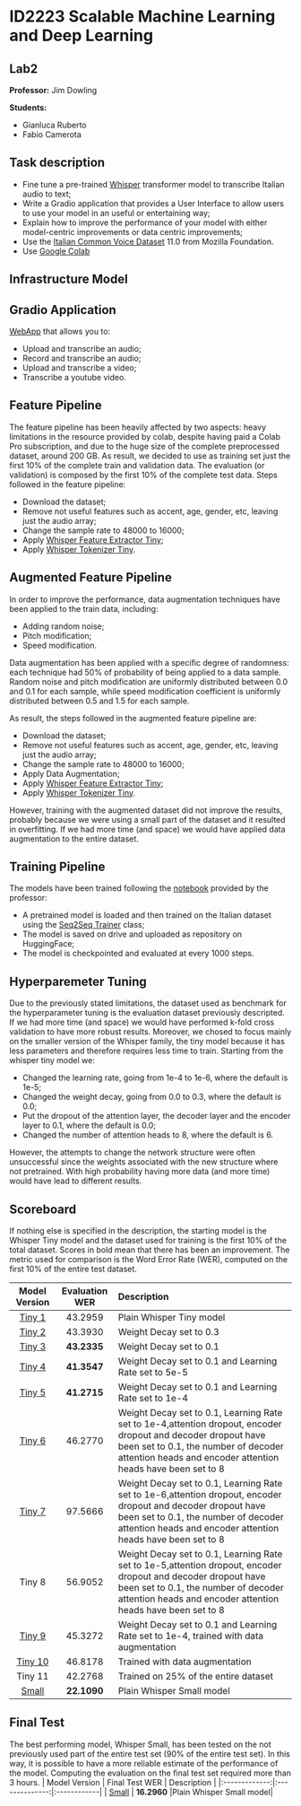 # ID2223 Scalable Machine Learning and Deep Learning
## Lab2
**Professor:**
Jim Dowling

**Students:**

- Gianluca Ruberto
- Fabio Camerota

## Task description
- Fine tune a pre-trained [Whisper](https://huggingface.co/docs/transformers/model_doc/whisper) transformer model to transcribe Italian audio to text;
- Write a Gradio application that provides a User Interface to allow users to use your model in an useful or entertaining way;
- Explain how to improve the performance of your model with either model-centric improvements or data centric improvements;
- Use the [Italian Common Voice Dataset](https://huggingface.co/datasets/mozilla-foundation/common_voice_11_0/viewer/it/train) 11.0 from Mozilla Foundation.
- Use [Google Colab](https://colab.research.google.com/)
## Infrastructure Model
## Gradio Application
[WebApp](https://huggingface.co/spaces/GIanlucaRub/whisper-it) that allows you to:
- Upload and transcribe an audio;
- Record and transcribe an audio;
- Upload and transcribe a video;
- Transcribe a youtube video.


## Feature Pipeline
The feature pipeline has been heavily affected by two aspects: heavy limitations in the resource provided by colab, despite having paid a Colab Pro subscription, and due to the huge size of the complete preprocessed dataset, around 200 GB. As result, we decided to use as training set just the first 10% of the complete train and validation data. The evaluation (or validation) is composed by the first 10% of the complete test data.
Steps followed in the feature pipeline:
- Download the dataset;
- Remove not useful features such as accent, age, gender, etc, leaving just the audio array;
- Change the sample rate to 48000 to 16000;
- Apply [Whisper Feature Extractor Tiny](https://huggingface.co/docs/transformers/model_doc/whisper#transformers.WhisperFeatureExtractor);
- Apply [Whisper Tokenizer Tiny](https://huggingface.co/docs/transformers/model_doc/whisper#transformers.WhisperTokenizer).

## Augmented Feature Pipeline
In order to improve the performance, data augmentation techniques have been applied to the train data, including:
- Adding random noise;
- Pitch modification;
- Speed modification.

Data augmentation has been applied with a specific degree of randomness: each technique had 50% of probability of being applied to a data sample. Random noise and pitch modification are uniformly distributed between 0.0 and 0.1 for each sample, while speed modification coefficient is uniformly distributed between 0.5 and 1.5 for each sample.


As result, the steps followed in the augmented feature pipeline are:
- Download the dataset;
- Remove not useful features such as accent, age, gender, etc, leaving just the audio array;
- Change the sample rate to 48000 to 16000;
- Apply Data Augmentation;
- Apply [Whisper Feature Extractor Tiny](https://huggingface.co/docs/transformers/model_doc/whisper#transformers.WhisperFeatureExtractor);
- Apply [Whisper Tokenizer Tiny](https://huggingface.co/docs/transformers/model_doc/whisper#transformers.WhisperTokenizer).

However, training with the augmented dataset did not improve the results, probably because we were using a small part of the dataset and it resulted in overfitting. If we had more time (and space) we would have applied data augmentation to the entire dataset.
## Training Pipeline
The models have been trained following the [notebook](https://github.com/GianlucaRub/Scalable-Machine-Learning-and-Deep-Learning/blob/main/Lab2/swedish_fine_tune_whisper.ipynb) provided by the professor:
- A pretrained model is loaded and then trained on the Italian dataset using the [Seq2Seq Trainer](https://huggingface.co/docs/transformers/v4.25.1/en/main_classes/trainer#transformers.Seq2SeqTrainer) class;
- The model is saved on drive and uploaded as repository on HuggingFace;
- The model is checkpointed and evaluated at every 1000 steps.

## Hyperparemeter Tuning
Due to the previously stated limitations, the dataset used as benchmark for the hyperparameter tuning is the evaluation dataset previously descripted. If we had more time (and space) we would have performed k-fold cross validation to have more robust results.
Moreover, we chosed to focus mainly on the smaller version of the Whisper family, the tiny model because it has less parameters and therefore requires less time to train.
Starting from the whisper tiny model we:
- Changed the learning rate, going from 1e-4 to 1e-6, where the default is 1e-5;
- Changed the weight decay, going from 0.0 to 0.3, where the default is 0.0;
- Put the dropout of the attention layer, the decoder layer and the encoder layer to 0.1, where the default is 0.0;
- Changed the number of attention heads to 8, where the default is 6.

However, the attempts to change the network structure were often unsuccessful since the weights associated with the new structure where not pretrained. With high probability having more data (and more time) would have lead to different results.

## Scoreboard
If nothing else is specified in the description, the starting model is the Whisper Tiny model and the dataset used for training is the first 10% of the total dataset. Scores in bold mean that there has been an improvement. The metric used for comparison is the Word Error Rate (WER), computed on the first 10% of the entire test dataset.

| Model Version | Evaluation WER | Description |
|:-------------:|:--------------:|:------------|
| [Tiny 1](https://huggingface.co/GIanlucaRub/whisper-tiny-it-1)        | 43.2959        |Plain Whisper Tiny model     |
| [Tiny 2](https://huggingface.co/GIanlucaRub/whisper-tiny-it-2)        | 43.3930        |Weight Decay set to 0.3    |
| [Tiny 3](https://huggingface.co/GIanlucaRub/whisper-tiny-it-3)        | **43.2335**    |Weight Decay set to 0.1     |
| [Tiny 4](https://huggingface.co/GIanlucaRub/whisper-tiny-it-4)        | **41.3547**    |Weight Decay set to 0.1 and Learning Rate set to 5e-5|
| [Tiny 5](https://huggingface.co/GIanlucaRub/whisper-tiny-it-5)        | **41.2715**    |Weight Decay set to 0.1 and Learning Rate set to 1e-4|
| [Tiny 6](https://huggingface.co/GIanlucaRub/whisper-tiny-it-6)        | 46.2770        |Weight Decay set to 0.1, Learning Rate set to 1e-4,attention dropout, encoder dropout and decoder dropout have been set to 0.1, the number of decoder attention heads and encoder attention heads have been set to 8|
| [Tiny 7](https://huggingface.co/GIanlucaRub/whisper-tiny-it-7)        | 97.5666        |Weight Decay set to 0.1, Learning Rate set to 1e-6,attention dropout, encoder dropout and decoder dropout have been set to 0.1, the number of decoder attention heads and encoder attention heads have been set to 8|
| Tiny 8        | 56.9052        |Weight Decay set to 0.1, Learning Rate set to 1e-5,attention dropout, encoder dropout and decoder dropout have been set to 0.1, the number of decoder attention heads and encoder attention heads have been set to 8|
| [Tiny 9](https://huggingface.co/GIanlucaRub/whisper-tiny-it-9)        | 45.3272        |Weight Decay set to 0.1 and Learning Rate set to 1e-4, trained with data augmentation|
| [Tiny 10](https://huggingface.co/GIanlucaRub/whisper-tiny-it-10)       | 46.8178        |Trained with data augmentation|
| Tiny 11       | 42.2768        |Trained on 25% of the entire dataset|
| [Small](https://huggingface.co/GIanlucaRub/whisper-small-it-3)         | **22.1090**    |Plain Whisper Small model|
## Final Test
The best performing model, Whisper Small, has been tested on the not previously used part of the entire test set (90% of the entire test set). In this way, it is possible to have a more reliable estimate of the performance of the model. Computing the evaluation on the final test set required more than 3 hours.
| Model Version | Final Test WER | Description |
|:-------------:|:--------------:|:------------|
| [Small](https://huggingface.co/GIanlucaRub/whisper-small-it-3)         | **16.2960**    |Plain Whisper Small model|
